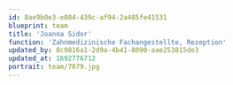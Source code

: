 ```yaml
---
id: 8ae9b0e3-e084-439c-af94-2a485fe41531
blueprint: team
title: 'Joanna Sidor'
function: 'Zahnmedizinische Fachangestellte, Rezeption'
updated_by: 8c9816a1-2d9a-4b41-8090-aae253815de3
updated_at: 1692776712
portrait: team/7079.jpg
---
```

